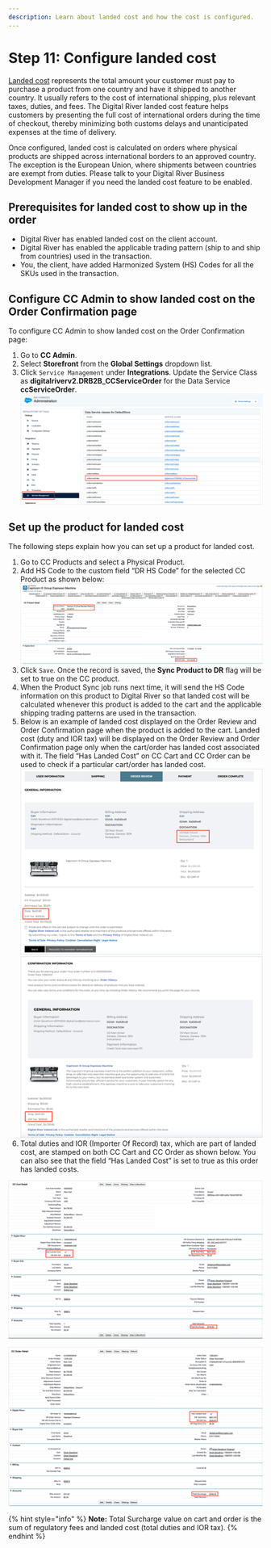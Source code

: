 ```yaml
---
description: Learn about landed cost and how the cost is configured.
---
```


# Step 11: Configure landed cost



[Landed cost](https://docs.digitalriver.com/digital-river-api/integration-options/checkouts/creating-checkouts/landed-costs) represents the total amount your customer must pay to purchase a product from one country and have it shipped to another country. It usually refers to the cost of international shipping, plus relevant taxes, duties, and fees. The Digital River landed cost feature helps customers by presenting the full cost of international orders during the time of checkout, thereby minimizing both customs delays and unanticipated expenses at the time of delivery.

Once configured, landed cost is calculated on orders where physical products are shipped across international borders to an approved country. The exception is the European Union, where shipments between countries are exempt from duties. Please talk to your Digital River Business Development Manager if you need the landed cost feature to be enabled.

## Prerequisites for landed cost to show up in the order

* Digital River has enabled landed cost on the client account.
* Digital River has enabled the applicable trading pattern (ship to and ship from countries) used in the transaction.
* You, the client, have added Harmonized System (HS) Codes for all the SKUs used in the transaction.

## Configure CC Admin to show landed cost on the Order Confirmation page

To configure CC Admin to show landed cost on the Order Confirmation page:

1. Go to **CC Admin**.
2. Select **Storefront** from the **Global Settings** dropdown list.
3. Click `Service Management` under **Integrations**. Update the Service Class as **digitalriverv2.DRB2B\_CCServiceOrder** for the Data Service **ccServiceOrder**.\
   &#x20;<img src="../.gitbook/assets/ServiceManagement.png" alt="" data-size="original">&#x20;

## Set up the product for landed cost

The following steps explain how you can set up a product for landed cost.

1. Go to CC Products and select a Physical Product.
2. Add HS Code to the custom field “DR HS Code” for the selected CC Product as shown below:\
   &#x20;<img src="../.gitbook/assets/CapricornEspresso.png" alt="" data-size="original">&#x20;
3. Click `Save`. Once the record is saved, the **Sync Product to DR** flag will be set to true on the CC product.
4. When the Product Sync job runs next time, it will send the HS Code information on this product to Digital River so that landed cost will be calculated whenever this product is added to the cart and the applicable shipping trading patterns are used in the transaction.
5. Below is an example of landed cost displayed on the Order Review and Order Confirmation page when the product is added to the cart. Landed cost (duty and IOR tax) will be displayed on the Order Review and Order Confirmation page only when the cart/order has landed cost associated with it. The field “Has Landed Cost” on CC Cart and CC Order can be used to check if a particular cart/order has landed cost.\
   <img src="../.gitbook/assets/OrderReview.png" alt="" data-size="original"> \
   <img src="../.gitbook/assets/ConfirmationInfo.png" alt="" data-size="original">&#x20;
6. Total duties and IOR (Importer Of Record) tax, which are part of landed cost, are stamped on both CC Cart and CC Order as shown below. You can also see that the field “Has Landed Cost” is set to true as this order has landed costs.&#x20;

![](../.gitbook/assets/CCCartDetail.png)

![](../.gitbook/assets/CCOrderDetail.png)

{% hint style="info" %}
**Note:** Total Surcharge value on cart and order is the sum of regulatory fees and landed cost (total duties and IOR tax).
{% endhint %}
